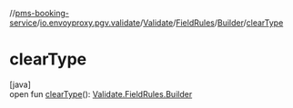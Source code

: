 //[pms-booking-service](../../../../../index.md)/[io.envoyproxy.pgv.validate](../../../index.md)/[Validate](../../index.md)/[FieldRules](../index.md)/[Builder](index.md)/[clearType](clear-type.md)

# clearType

[java]\
open fun [clearType](clear-type.md)(): [Validate.FieldRules.Builder](index.md)